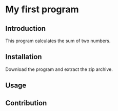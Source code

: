 # My first program

## Introduction
This program calculates the sum of two numbers.

## Installation
Download the program and extract the zip archive.

## Usage

## Contribution
